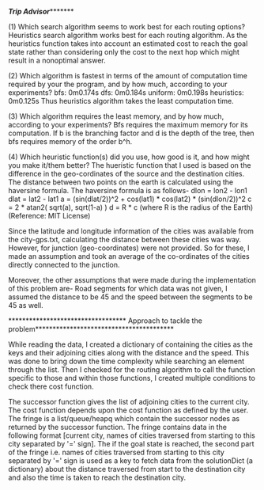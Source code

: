 *********************************************************Trip Advisor****************************************************************

(1) Which search algorithm seems to work best for each routing options?
Heuristics search algorithm works best for each routing algorithm. As the heuristics function takes into account an estimated cost to reach the goal state
rather than considering only the cost to the next hop which might result in a nonoptimal answer.

(2) Which algorithm is fastest in terms of the amount of computation time required by your the program, and by how much, according to your experiments?
bfs: 0m0.174s
dfs: 0m0.184s
uniform: 0m0.198s
heuristics: 0m0.125s
Thus heuristics algorithm takes the least computation time.

(3) Which algorithm requires the least memory, and by how much, according to your experiments?
Bfs requires the maximum memory for its computation. If b is the branching factor and d is the depth of the tree, then bfs requires memory of the order
b^h.

(4) Which heuristic function(s) did you use, how good is it, and how might you make it/them better?
The hueristic function that I used is based on the difference in the geo-cordinates of the source and the destination cities. The distance between 
two points on the earth is calculated using the haversine formula. The haversine formula is as follows-
dlon = lon2 - lon1 
dlat = lat2 - lat1 
a = (sin(dlat/2))^2 + cos(lat1) * cos(lat2) * (sin(dlon/2))^2 
c = 2 * atan2( sqrt(a), sqrt(1-a) ) 
d = R * c (where R is the radius of the Earth)
(Reference: MIT License)

Since the latitude and longitude information of the cities was available from the city-gps.txt, calculating the distance between these cities was way.
However, for junction (geo-coordinates) were not provided. So for these, I made an assumption and took an average of the co-ordinates of the cities
directly connected to the junction.

Moreover, the other assumptions that were made during the implementation of this problem are-
Road segments for which data was not given, I assumed the distance to be 45 and the speed between the segments to be 45 as well.

********************************** Approach to tackle the problem****************************************

While reading the data, I created a dictionary of containing the cities as the keys and their adjoining cities along with the distance and 
the speed. This was done to bring down the time complexity while searching an element through the list. Then I checked for the routing 
algorithm to call the function specific to those and within those functions, I created multiple conditions to check there cost function.

The successor function gives the list of adjoining cities to the current city.
The cost function depends upon the cost function as defined by the user.
The fringe is a list/queue/heapq which contain the successor nodes as returned by the successor function. The fringe contains data in the 
following format [current city, names of cities traversed from starting to this city separated by '=' sign]. The if the goal state is 
reached, the second part of the fringe i.e. names of cities traversed from starting to this city separated by '=' sign is used as a 
key to fetch data from the solutionDict (a dictionary) about the distance traversed from start to the destination city and also the 
time is taken to reach the destination city.
